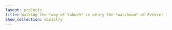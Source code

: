```yaml
---
layout: projects
title: Walking the *way of Yahweh* in being the *watchman* of Ezekiel 33 & *Yehoshua’s* ordained +minister according to John 15:16
show_collection: ministry
---
```



